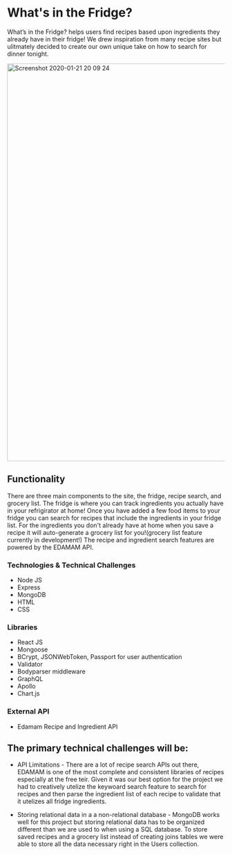 # What's in the Fridge?

What’s in the Fridge? helps users find recipes based upon ingredients they already have in their fridge! We drew inspiration from many recipe sites but ulitmately decided to create our own unique take on how to search for dinner tonight.

<img width="922" alt="Screenshot 2020-01-21 20 09 24" src="https://user-images.githubusercontent.com/34895686/72864872-7be54d80-3c8a-11ea-9220-93d416e28963.png">

## Functionality

There are three main components to the site, the fridge, recipe search, and grocery list. The fridge is where you can track ingredients you actually have in your refrigirator at home! Once you have added a few food items to your fridge you can search for recipes that include the ingredients in your fridge list. For the ingredients you don't already have at home when you save a recipe it will auto-generate a grocery list for you!(grocery list feature currently in development!) The recipe and ingredient search features are powered by the EDAMAM API.

### Technologies & Technical Challenges
* Node JS
* Express
* MongoDB
* HTML
* CSS

### Libraries
* React JS
* Mongoose
* BCrypt, JSONWebToken, Passport for user authentication
* Validator
* Bodyparser middleware
* GraphQL
* Apollo
* Chart.js

### External API
* Edamam Recipe and Ingredient API
 
## The primary technical challenges will be:
* API Limitations - There are a lot of recipe search APIs out there, EDAMAM is one of the most complete and consistent libraries of recipes especially at the free teir. Given it was our best option for the project we had to creatively utelize the keywoard search feature to search for recipes and then parse the ingredient list of each recipe to validate that it utelizes all fridge ingredients.

* Storing relational data in a a non-relational database - MongoDB works well for this project but storing relational data has to be organized different than we are used to when using a SQL database. To store saved recipes and a grocery list instead of creating joins tables we were able to store all the data necessary right in the Users collection. 



